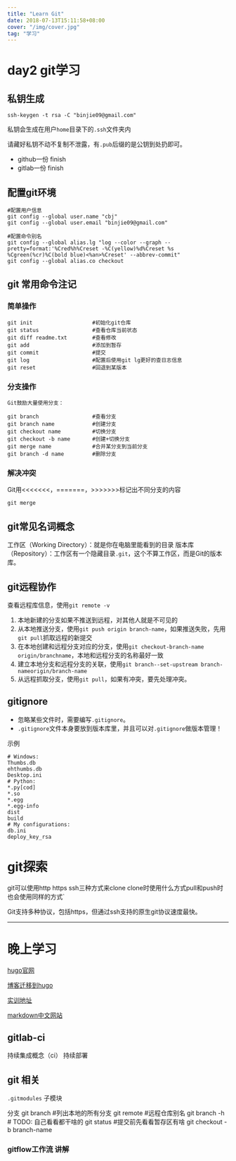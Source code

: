 ```yaml
---
title: "Learn Git"
date: 2018-07-13T15:11:58+08:00
cover: "/img/cover.jpg"
tag: "学习"
---
```


# day2 git学习
## 私钥生成

    ssh-keygen -t rsa -C "binjie09@gmail.com"

私钥会生成在用户`home`目录下的`.ssh`文件夹内

请藏好私钥不动不复制不泄露，有`.pub`后缀的是公钥到处扔即可。

- github一份 finish
- gitlab一份 finish

## 配置git环境

    #配置用户信息
    git config --global user.name "cbj"
    git config --global user.email "binjie09@gmail.com"

    #配置命令别名
    git config --global alias.lg "log --color --graph --pretty=format:'%Cred%h%Creset -%C(yellow)%d%Creset %s %Cgreen(%cr)%C(bold blue)<%an>%Creset' --abbrev-commit"
    git config --global alias.co checkout


## git 常用命令注记

### 简单操作

    git init                   #初始化git仓库
    git status                 #查看仓库当前状态
    git diff readme.txt        #查看修改
    git add                    #添加到暂存
    git commit                 #提交
    git log                    #配置后使用git lg更好的查日志信息
    git reset                  #回退到某版本
### 分支操作
    Git⿎励⼤量使⽤分⽀：

    git branch                 #查看分⽀
    git branch name            #创建分⽀
    git checkout name          #切换分⽀
    git checkout -b name       #创建+切换分⽀
    git merge name             #合并某分⽀到当前分⽀
    git branch -d name         #删除分⽀
### 解决冲突


Git⽤<<<<<<<，=======，>>>>>>>标记出不同分⽀的内容

    git merge

## git常见名词概念
⼯作区（Working Directory）：就是你在电脑⾥能看到的目录
版本库（Repository）：⼯作区有⼀个隐藏目录`.git`，这个不算⼯作区，⽽是Git的版本
库。

## git远程协作
查看远程库信息，使⽤`git remote -v`

1. 本地新建的分⽀如果不推送到远程，对其他⼈就是不可⻅的
2. 从本地推送分⽀，使⽤`git push origin branch-name`，如果推送失败，先⽤`git pull`抓取远程的新提交
3. 在本地创建和远程分⽀对应的分⽀，使⽤`git checkout-branch-name origin/branchname`，本地和远程分⽀的名称最好⼀致
4. 建⽴本地分⽀和远程分⽀的关联，使⽤`git branch--set-upstream branch-nameorigin/branch-name`
5. 从远程抓取分⽀，使⽤`git pull`，如果有冲突，要先处理冲突。

## gitignore
- 忽略某些⽂件时，需要编写`.gitignore`。
- `.gitignore`⽂件本⾝要放到版本库⾥，并且可以对`.gitignore`做版本管理！

示例

    # Windows:
    Thumbs.db
    ehthumbs.db
    Desktop.ini
    # Python:
    *.py[cod]
    *.so
    *.egg
    *.egg-info
    dist
    build
    # My configurations:
    db.ini
    deploy_key_rsa

# git探索

  git可以使用http https ssh三种方式来clone clone时使用什么方式pull和push时也会使用同样的方式`

  Git⽀持多种协议，包括https，但通过ssh⽀持的原⽣git协议速度最快。

--------------------------------------------------------

# 晚上学习

[hugo官网](https://gohugo.io/)

[博客迁移到hugo](https://zhuanlan.zhihu.com/p/31714395)

[实训地址](http://trainning.staging.saas.hand-china.com/)

[markdown中文网站](http://www.markdown.cn/)

## gitlab-ci
持续集成概念（ci）
持续部署

## git 相关

`.gitmodules` 子模块

分支
    git branch              #列出本地的所有分支
    git remote              #远程仓库别名
    git branch -h           # TODO: 自己看看都干啥的
    git status              #提交前先看看暂存区有啥
    git checkout -b branch-name
### gitflow工作流 讲解
